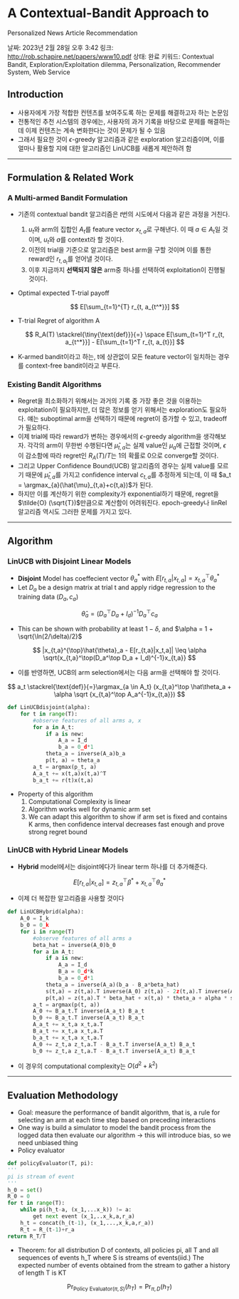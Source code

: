 # A Contextual-Bandit Approach to
Personalized News Article Recommendation

날짜: 2023년 2월 28일 오후 3:42
링크: http://rob.schapire.net/papers/www10.pdf
상태: 완료
키워드: Contextual Bandit, Exploration/Exploitation dilemma, Personalization, Recommender System, Web Service

## Introduction

- 사용자에게 가장 적합한 컨텐츠를 보여주도록 하는 문제를 해결하고자 하는 논문임
- 전통적인 추천 시스템의 경우에는, 사용자의 과거 기록을 바탕으로 문제를 해결하는데 이제 컨텐츠는 계속 변화한다는 것이 문제가 될 수 있음
- 그래서 필요한 것이 $\epsilon$-greedy 알고리즘과 같은 exploration 알고리즘이며, 이를 얼마나 활용할 지에 대한 알고리즘인 LinUCB를 새롭게 제안하려 함

---

## Formulation & Related Work

### A Multi-armed Bandit Formulation

- 기존의 contextual bandit 알고리즘은 $t$번의 시도에서 다음과 같은 과정을 거친다.
    1. $u_t$와 arm의 집합인 $A_t$를 feature vector $x_{t,a}$로 구해낸다. 이 때 $a \in A_t$일 것이며, $u_t$와 $a$를 context라 할 것이다.
    2. 이전의 trial을 기준으로 알고리즘은 best arm을 구할 것이며 이를 통한 reward인 $r_{t, a_t}$를 얻어낼 것이다.
    3. 이후 지금까지 **선택되지 않은** arm중 하나를 선택하여 exploitation이 진행될 것이다.
- Optimal expected T-trial payoff
    
    $$
    E[\sum_{t=1}^{T} r_{t, a_{t^*}}]
    $$
    
- T-trial Regret of algorithm A
    
    $$
    R_A(T) \stackrel{\tiny{\text{def}}}{=} \space E[\sum_{t=1}^T r_{t, a_{t^*}}] - E[\sum_{t=1}^T r_{t, a_{t}}] 
    $$
    
- K-armed bandit이라고 하는, t에 상관없이 모든 feature vector이 일치하는 경우를 context-free bandit이라고 부른다.

### Existing Bandit Algorithms

- Regret을 최소화하기 위해서는 과거의 기록 중 가장 좋은 것을 이용하는 exploitation이 필요하지만, 더 많은 정보를 얻기 위해서는 exploration도 필요하다. 얘는 suboptimal arm을 선택하기 때문에 regret이 증가할 수 있고, tradeoff가 필요하다.
- 이제 trial에 따라 reward가 변하는 경우에서의 $\epsilon$-greedy algorithm을 생각해보자. 각각의 arm이 무한번 수행된다면 $\hat{\mu}_{t,a}$는 실제 value인 $\mu_a$에 근접할 것이며, $\epsilon$이 감소함에 따라 regret인 $R_A(T)/T$는 1의 확률로 0으로 converge할 것이다.
- 그리고 Upper Confidence Bound(UCB) 알고리즘의 경우는 실제 value를 모르기 때문에 $\hat{\mu}_{t,a}$를 가지고 confidence interval $c_{t,a}$를 추정하게 되는데, 이 때 $a_t = \argmax_{a}(\hat{\mu}_{t,a}+c{t,a})$가 된다.
- 하지만 이를 계산하기 위한 complexity가 exponential하기 때문에, regret을 $\tilde{O} (\sqrt{T})$만큼으로 계산함이 어려워진다. epoch-greedy나 linRel 알고리즘 역시도 그러한 문제를 가지고 있다.

---

## Algorithm

### LinUCB with Disjoint Linear Models

- **Disjoint** Model has coeffecient vector $\theta^*_a$ with $E[r_{t,a}|x_{t,a}]=x_{t,a}^{\top}\theta_a^*$
- Let $D_a$ be a design matrix at trial t and apply ridge regression to the training data $(D_a,c_a)$

$$
\hat\theta_a = (D_a^{\top}D_a+I_d)^{-1}D_a^{\top}c_a
$$

- This can be shown with probability at least $1-\delta$, and $\alpha = 1 + \sqrt{\ln(2/\delta)/2}$

$$
|x_{t,a}^{\top}\hat{\theta}_a - E[r_{t,a}|x_t,a]| \leq \alpha \sqrt{x_{t,a}^\top(D_a^\top D_a + I_d)^{-1}x_{t,a}}
$$

- 이를 반영하면, UCB의 arm selection에서는 다음 arm을 선택해야 할 것이다.

$$
a_t \stackrel{\text{def}}{=}\argmax_{a \in A_t} (x_{t,a}^\top \hat\theta_a + \alpha \sqrt {x_{t,a}^\top A_a^{-1}x_{t,a}})
$$

```python
def LinUCBdisjoint(alpha):
	for t in range(T):
		#observe features of all arms a, x
		for a in A_t:
			if a is new:
				A_a = I_d
				b_a = 0_d*1
			theta_a = inverse(A_a)b_a
			p(t, a) = theta_a
		a_t = argmax(p_t, a)
		A_a_t += x(t,a)x(t,a)^T
		b_a_t += r(t)x(t,a)
```

- Property of this algorithm
    1. Computational Complexity is linear
    2. Algorithm works well for dynamic arm set
    3. We can adapt this algorithm to show if arm set is fixed and contains K arms, then confidence interval decreases fast enough and prove strong regret bound

### LinUCB with Hybrid Linear Models

- **Hybrid** model에서는 disjoint에다가 linear term 하나를 더 추가해준다.

$$
E[r_{t,a} |x_{t,a}] = z_{t,a}^\top \beta^* + x_{t,a}^\top \theta_a^*
$$

- 이제 더 복잡한 알고리즘을 사용할 것이다

```python
def LinUCBHybrid(alpha):
	A_0 = I_k
	b_0 = 0_k
	for i in range(T)
		#observe features of all arms a
		beta_hat = inverse(A_0)b_0
		for a in A_t:
			if a is new:
				A_a = I_d
				B_a = 0_d*k
				b_a = 0_d*1
			theta_a = inverse(A_a)(b_a - B_a*beta_hat)
			s(t,a) = z(t,a).T inverse(A_0) z(t,a) - 2z(t,a).T inverse(A_0) B_a.T inverse(A_a) x(t,a) + x(t,a).T inverse(A_a)x(t,a) + x(t,a).T inverse(A_a) B_a inverse(A_0)B_a.T inverse(A_a) x(t,a)
			p(t,a) = z(t,a).T * beta_hat + x(t,a) * theta_a + alpha * sqrt(s(t,a))
		a_t = argmax(p(t, a))
		A_0 += B_a_t.T inverse(A_a_t) B_a_t
		b_0 += B_a_t.T inverse(A_a_t) B_a_t
		A_a_t += x_t,a x_t,a.T
		B_a_t += x_t,a x_t,a.T
		b_a_t += x_t,a x_t,a.T
		A_0 += z_t,a z_t,a.T - B_a_t.T inverse(A_a_t) B_a_t
		b_0 += z_t,a z_t,a.T - B_a_t.T inverse(A_a_t) B_a_t
```

- 이 경우의 computational complexity는 $O(d^2+k^2)$

---

## Evaluation Methodology

- Goal: measure the performance of bandit algorithm, that is, a rule for selecting an arm at each time step based on preceding interactions
- One way is build a simulator to model the bandit process from the logged data then evaluate our algorithm → this will introduce bias, so we need unbiased thing
- Policy evaluator

```python
def policyEvaluator(T, pi):
'''
pi is stream of event
'''
h_0 = set()
R_0 = 0
for t in range(T):
	while pi(h_t-a, (x_1,...x_k)) != a:
		get next event (x_1,..x_k,a,r_a)
	h_t = concat(h_(t-1), (x_1,...,x_k,a,r_a))
	R_t = R_(t-1)+r_a
return R_T/T
```

- Theorem: for all distribution D of contexts, all policies pi, all T and all sequences of events h_T where S is streams of events(iid.) The expected number of events obtained from the stream to gather a history of length T is KT

$$
\Pr_{\text{Policy Evaluator}(\pi, S)}(h_T) = \Pr_{\pi, D}(h_T)
$$

